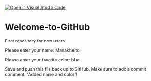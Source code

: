 [![Open in Visual Studio Code](https://classroom.github.com/assets/open-in-vscode-f059dc9a6f8d3a56e377f745f24479a46679e63a5d9fe6f495e02850cd0d8118.svg)](https://classroom.github.com/online_ide?assignment_repo_id=6787028&assignment_repo_type=AssignmentRepo)
# Welcome-to-GitHub
First repository for new users

Please enter your name: Manakherto

Please enter your favorite color: blue

Save and push this file back up to GitHub. 
Make sure to add a commit comment: "Added name and color"!

